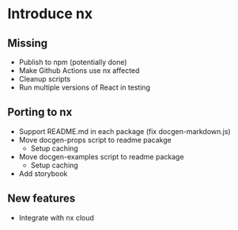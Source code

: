 # Introduce nx

## Missing

- Publish to npm (potentially done)
- Make Github Actions use nx affected
- Cleanup scripts
- Run multiple versions of React in testing

## Porting to nx

- Support README.md in each package (fix docgen-markdown.js)
- Move docgen-props script to readme pacakge
  - Setup caching
- Move docgen-examples script to readme package
  - Setup caching
- Add storybook

## New features

- Integrate with nx cloud
